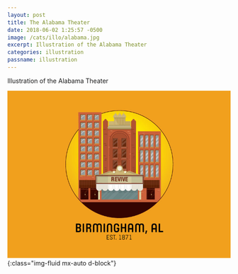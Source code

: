 ```yaml
---
layout: post
title: The Alabama Theater
date: 2018-06-02 1:25:57 -0500
image: /cats/illo/alabama.jpg
excerpt: Illustration of the Alabama Theater
categories: illustration
passname: illustration
---
```


Illustration of the Alabama Theater

![image-title-here](/assets/img/cats/illo/alabama.jpg){:class="img-fluid mx-auto d-block"}
